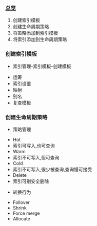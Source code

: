 ### [总览](https://juejin.cn/post/6844904131262431246)
1. 创建索引模板
2. 创建生命周期策略
3. 将策略添加到索引模板
4. 将索引添加到生命周期策略

### 创建索引模板
* 索引管理-索引模板-创建模板
 - 运筹
 - 索引设置
 - 映射
 - 别名
 - 复查模板

### 创建生命周期策略
* 策略管理
 - Hot
  - 索引可写入,也可查询
 - Warm
  - 索引不可写入,但可查询
 - Cold
  - 索引不可写入,很少被查询,查询慢可接受
 - Delete
  - 索引可别安全删除

* 转换行为
 - Follover
 - Shrink
 - Force merge
 - Allocate